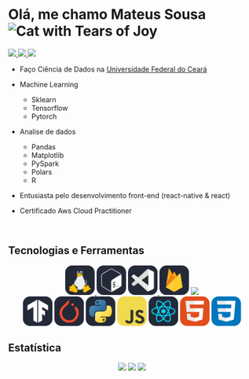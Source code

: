 # Olá, me chamo Mateus Sousa <img src="https://github.com/Tarikul-Islam-Anik/Animated-Fluent-Emojis/blob/master/Emojis/People%20with%20professions/Technologist%20Light%20Skin%20Tone.png" alt="Cat with Tears of Joy" width="62" height="65"/>

<div> 
  
  <a href="https://mateus.1090ptbr0@gmail.com" alt="Gmail">
    <img src="https://img.shields.io/badge/Gmail-EA4335.svg?style=for-the-badge&logo=Gmail&logoColor=white" height="25"  />
  </a>
  
  <a href="https://www.linkedin.com/in/mateus-sousa-do-carmo-737696268" alt="linkdin">
    <img src="https://img.shields.io/badge/LinkedIn-0077B5?style=for-the-badge&logo=linkedin&logoColor=white" height="25" />
  </a>
  
  <a href="">
    <img src="https://img.shields.io/github/followers/kaladabrio2020.svg?style=social&label=Follow&maxAge=2592000" eight="25" >
  </a>
  
</div>

* Faço Ciência de Dados na [Universidade Federal do Ceará](https://www.ufc.br/)
* Machine Learning
  * Sklearn
  * Tensorflow
  * Pytorch
    
* Analise de dados
  * Pandas
  * Matplotlib
  * PySpark
  * Polars
  * R
    
* Entusiasta pelo desenvolvimento front-end (react-native & react)
* Certificado Aws Cloud Practitioner


&nbsp;

## Tecnologias e Ferramentas

<div align=center> 

  <a href="https://www.gnome.org/">
    <img src="https://github.com/tandpfun/skill-icons/blob/main/icons/Linux-Dark.svg"   height="60"/>
  </a> 
  <a>
    <img src="https://github.com/tandpfun/skill-icons/blob/main/icons/Bash-Dark.svg"    height="60"/>
  </a>
  <a href="https://code.visualstudio.com/">
    <img src="https://github.com/tandpfun/skill-icons/blob/main/icons/VSCode-Dark.svg"  height="60"/>
  </a>
  <img src="https://github.com/tandpfun/skill-icons/blob/main/icons/Firebase-Dark.svg" height=60/>
  <img src="https://user-images.githubusercontent.com/25181517/183914128-3fc88b4a-4ac1-40e6-9443-9a30182379b7.png" height=60/>
  
  <br>
  

  <img src="https://github.com/tandpfun/skill-icons/blob/main/icons/TensorFlow-Dark.svg" height=60/>
  <img src="https://github.com/tandpfun/skill-icons/blob/main/icons/PyTorch-Dark.svg"   height=60/>
  <img src="https://github.com/tandpfun/skill-icons/blob/main/icons/Python-Dark.svg"     height=60/>
  <img src="https://github.com/tandpfun/skill-icons/blob/main/icons/JavaScript.svg"      height=60/>
  <img src="https://github.com/tandpfun/skill-icons/blob/main/icons/React-Dark.svg"      height=60/>
  <img src="https://github.com/tandpfun/skill-icons/blob/main/icons/HTML.svg"            height=60/>
  <img src="https://github.com/tandpfun/skill-icons/blob/main/icons/CSS.svg"             height=60/>
</div>
      





## Estatística

<div align="center">
  <img src="http://github-profile-summary-cards.vercel.app/api/cards/productive-time?username=kaladabrio2020&theme=tokyonight&utcOffset=8"/>
  <img src="http://github-profile-summary-cards.vercel.app/api/cards/repos-per-language?username=kaladabrio2020&theme=tokyonight"/>
  <img src="http://github-profile-summary-cards.vercel.app/api/cards/profile-details?username=kaladabrio2020&theme=tokyonight"/>

</div>

<!--
![Snake animation](https://github.com/kaladabrio2020/kaladabrio2020/blob/output/github-contribution-grid-snake.svg)
-->
<!--
**kaladabrio2020/kaladabrio2020** is a ✨ _special_ ✨ repository because its `README.md` (this file) appears on your GitHub profile.

Here are some ideas to get you started:

- 🔭 I’m currently working on ...
- 🌱 I’m currently learning ...
- 👯 I’m looking to collaborate on ...
- 🤔 I’m looking for help with ...
- 💬 Ask me about ...
- 📫 How to reach me: ...
- 😄 Pronouns: ...
- ⚡ Fun fact: ...
-->
